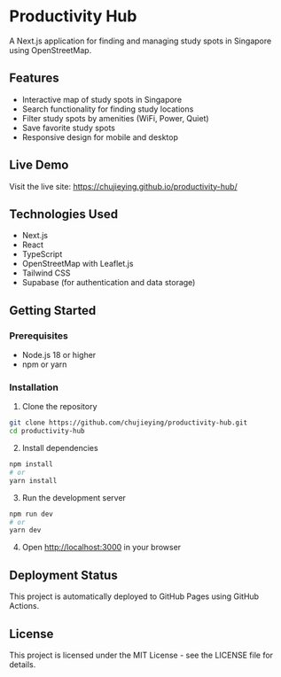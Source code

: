# Productivity Hub

A Next.js application for finding and managing study spots in Singapore using OpenStreetMap.

## Features

- Interactive map of study spots in Singapore
- Search functionality for finding study locations
- Filter study spots by amenities (WiFi, Power, Quiet)
- Save favorite study spots
- Responsive design for mobile and desktop

## Live Demo

Visit the live site: https://chujieying.github.io/productivity-hub/

## Technologies Used

- Next.js
- React
- TypeScript
- OpenStreetMap with Leaflet.js
- Tailwind CSS
- Supabase (for authentication and data storage)

## Getting Started

### Prerequisites

- Node.js 18 or higher
- npm or yarn

### Installation

1. Clone the repository
```bash
git clone https://github.com/chujieying/productivity-hub.git
cd productivity-hub
```

2. Install dependencies
```bash
npm install
# or
yarn install
```

3. Run the development server
```bash
npm run dev
# or
yarn dev
```

4. Open [http://localhost:3000](http://localhost:3000) in your browser

## Deployment Status

This project is automatically deployed to GitHub Pages using GitHub Actions.

## License

This project is licensed under the MIT License - see the LICENSE file for details. 